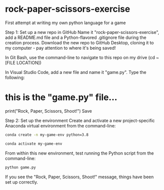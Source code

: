 # rock-paper-scissors-exercise
First attempt at writing my own python language for a game

Step 1: Set up a new repo in GitHub
Name it "rock-paper-scissors-exercise", add a README.md file and a Python-flavored .gitignore file during the creation process.
Download the new repo to GitHub Desktop, cloning it to my computer - pay attention to where it's being saved!

In Git Bash, use the command-line to navigate to this repo on my drive (cd ~[FILE LOCATION])

In Visual Studio Code, add a new file and name it "game.py". Type the following:
# this is the "game.py" file...
print("Rock, Paper, Scissors, Shoot!")
Save

Step 2: Set up the environment
Create and activate a new project-specific Anaconda virtual environment from the command-line:
```sh
conda create -n my-game-env python=3.8
```

```sh
conda activate my-game-env
```

From within this new environment, test running the Python script from the command-line:
```sh
python game.py
```

If you see the "Rock, Paper, Scissors, Shoot!" message, things have been set up correctly.